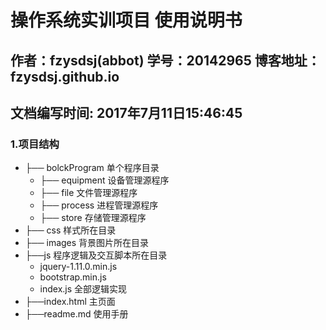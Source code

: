 # 操作系统实训项目  使用说明书
## 作者：fzysdsj(abbot) 学号：20142965 博客地址：fzysdsj.github.io
## 文档编写时间: 2017年7月11日15:46:45
### 1.项目结构
- ├── bolckProgram	 单个程序目录
  +  ├── equipment 设备管理源程序   
  +  ├── file 文件管理源程序   
  +  ├── process 进程管理源程序   
  +  ├── store 存储管理源程序   
- ├── css 样式所在目录
- ├── images 背景图片所在目录
- ├──js  程序逻辑及交互脚本所在目录  
  + jquery-1.11.0.min.js
  + bootstrap.min.js
  + index.js 全部逻辑实现
- ├──index.html  主页面
- ├──readme.md  使用手册